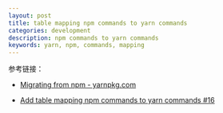 ```yaml
---
layout: post
title: table mapping npm commands to yarn commands
categories: development
description: npm commands to yarn commands
keywords: yarn, npm, commands, mapping
---
```



参考链接：

- [Migrating from npm - yarnpkg.com](https://yarnpkg.com/en/docs/migrating-from-npm)

- [Add table mapping npm commands to yarn commands #16](https://github.com/yarnpkg/website/issues/16)
